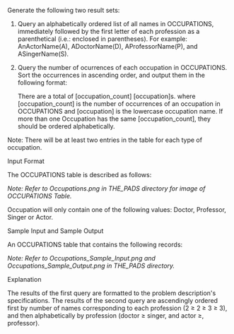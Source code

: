 Generate the following two result sets:

1. Query an alphabetically ordered list of all names in OCCUPATIONS, immediately followed by the first letter of each profession as a parenthetical (i.e.: enclosed in parentheses). For example: AnActorName(A), ADoctorName(D), AProfessorName(P), and ASingerName(S).


2. Query the number of ocurrences of each occupation in OCCUPATIONS. Sort the occurrences in ascending order, and output them in the following format:

	There are a total of [occupation_count] [occupation]s.
where [occupation_count] is the number of occurrences of an occupation in OCCUPATIONS and [occupation] is the lowercase occupation name. If more than one Occupation has the same [occupation_count], they should be ordered alphabetically.

Note: There will be at least two entries in the table for each type of occupation.

Input Format

The OCCUPATIONS table is described as follows:

*Note: Refer to Occupations.png in THE_PADS directory for image of OCCUPATIONS Table.*

Occupation will only contain one of the following values: Doctor, Professor, Singer or Actor.

Sample Input and Sample Output

An OCCUPATIONS table that contains the following records:

*Note: Refer to Occupations_Sample_Input.png and Occupations_Sample_Output.png in THE_PADS directory.*


Explanation

The results of the first query are formatted to the problem description's specifications.
The results of the second query are ascendingly ordered first by number of names corresponding to each profession (2 $\geqslant$ 2 $\geqslant$ 3 $\geqslant$ 3), and then alphabetically by profession (doctor $\geqslant$ singer, and actor $\geqslant$, professor).
